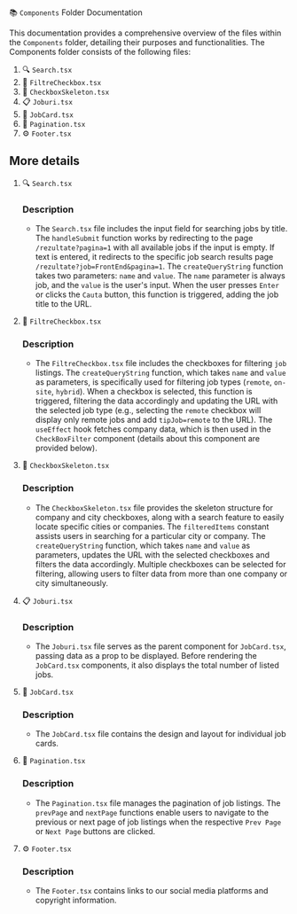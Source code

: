 📚 `Components` Folder Documentation

This documentation provides a comprehensive overview of the files within the `Components` folder, detailing their purposes and functionalities. The Components folder consists of the following files:

1. 🔍 `Search.tsx`
2. 📝 `FiltreCheckbox.tsx`
3. 🔄 `CheckboxSkeleton.tsx`
4. 📋 `Joburi.tsx`
5. 📌 `JobCard.tsx`
6. 📑 `Pagination.tsx`
7. ⚙️ `Footer.tsx`

## More details

1. 🔍 `Search.tsx`

   ### Description

   - The `Search.tsx` file includes the input field for searching jobs by title. The `handleSubmit` function works by redirecting to the page `/rezultate?pagina=1` with all available jobs if the input is empty. If text is entered, it redirects to the specific job search results page `/rezultate?job=FrontEnd&pagina=1`. The `createQueryString` function takes two parameters: `name` and `value`. The `name` parameter is always job, and the `value` is the user's input. When the user presses `Enter` or clicks the `Cauta` button, this function is triggered, adding the job title to the URL.

2. 📝 `FiltreCheckbox.tsx`

   ### Description

   - The `FiltreCheckbox.tsx` file includes the checkboxes for filtering `job` listings. The `createQueryString` function, which takes `name` and `value` as parameters, is specifically used for filtering job types (`remote`, `on-site`, `hybrid`). When a checkbox is selected, this function is triggered, filtering the data accordingly and updating the URL with the selected job type (e.g., selecting the `remote` checkbox will display only remote jobs and add `tipJob=remote` to the URL). The `useEffect` hook fetches company data, which is then used in the `CheckBoxFilter` component (details about this component are provided below).

3. 🔄 `CheckboxSkeleton.tsx`

   ### Description

   - The `CheckboxSkeleton.tsx` file provides the skeleton structure for company and city checkboxes, along with a search feature to easily locate specific cities or companies. The `filteredItems` constant assists users in searching for a particular city or company. The `createQueryString` function, which takes `name` and `value` as parameters, updates the URL with the selected checkboxes and filters the data accordingly. Multiple checkboxes can be selected for filtering, allowing users to filter data from more than one company or city simultaneously.

4. 📋 `Joburi.tsx`

   ### Description

   - The `Joburi.tsx` file serves as the parent component for `JobCard.tsx`, passing data as a prop to be displayed. Before rendering the `JobCard.tsx` components, it also displays the total number of listed jobs.

<!-- ! need changes when the component is completed (logo companies)-->

5. 📌 `JobCard.tsx`

   ### Description

   - The `JobCard.tsx` file contains the design and layout for individual job cards.

<!-- ! need changes when the component is completed (ui + functionalities) -->

6. 📑 `Pagination.tsx`

   ### Description

   - The `Pagination.tsx` file manages the pagination of job listings. The `prevPage` and `nextPage` functions enable users to navigate to the previous or next page of job listings when the respective `Prev Page` or `Next Page` buttons are clicked.

7. ⚙️ `Footer.tsx`

   ### Description

   - The `Footer.tsx` contains links to our social media platforms and copyright information.
